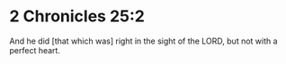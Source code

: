 # 2 Chronicles 25:2

And he did [that which was] right in the sight of the LORD, but not with a perfect heart.